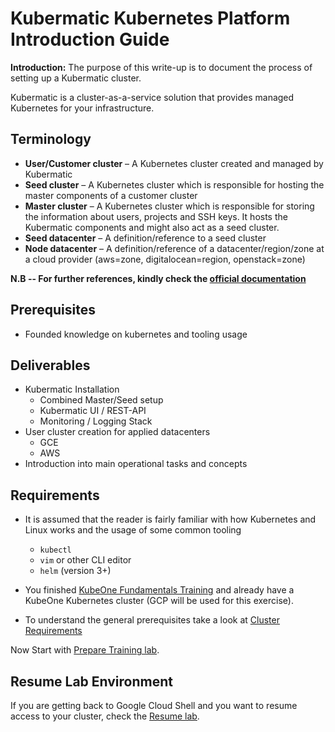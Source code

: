 ﻿# Kubermatic Kubernetes Platform Introduction Guide

**Introduction:** The purpose of this write-up is to document the process of setting up a Kubermatic cluster.

Kubermatic is a cluster-as-a-service solution that provides managed Kubernetes for your infrastructure.

## Terminology

- **User/Customer cluster** – A Kubernetes cluster created and managed by Kubermatic
- **Seed cluster** – A Kubernetes cluster which is responsible for hosting the master components of a customer cluster
- **Master cluster** – A Kubernetes cluster which is responsible for storing the information about users, projects and SSH keys. It hosts the Kubermatic components and might also act as a seed cluster.
- **Seed datacenter** – A definition/reference to a seed cluster
- **Node datacenter** – A definition/reference of a datacenter/region/zone at a cloud provider (aws=zone, digitalocean=region, openstack=zone)

**N.B -- For further references, kindly check the [official documentation](https://docs.kubermatic.com/)**

## Prerequisites 
- Founded knowledge on kubernetes and tooling usage

## Deliverables

* Kubermatic Installation
  * Combined Master/Seed setup
  * Kubermatic UI / REST-API
  * Monitoring / Logging Stack
* User cluster creation for applied datacenters
  * GCE
  * AWS
* Introduction into main operational tasks and concepts

## Requirements

* It is assumed that the reader is fairly familiar with how Kubernetes and Linux works and the usage of some common tooling
  * `kubectl`
  * `vim` or other CLI editor
  * `helm` (version 3+)

* You finished [KubeOne Fundamentals Training](../k1_fundamentals) and already have a KubeOne Kubernetes cluster (GCP will be used for this exercise). 

* To understand the general prerequisites take a look at [Cluster Requirements](https://docs.kubermatic.com/kubermatic/master/architecture/requirements/cluster_requirements/)

Now Start with [Prepare Training lab](./00-prepare-training-lab/README.md).

## Resume Lab Environment
If you are getting back to Google Cloud Shell and you want to resume access to your cluster,
check the [Resume lab](00-prepare-training-lab/resume_lab.md).
